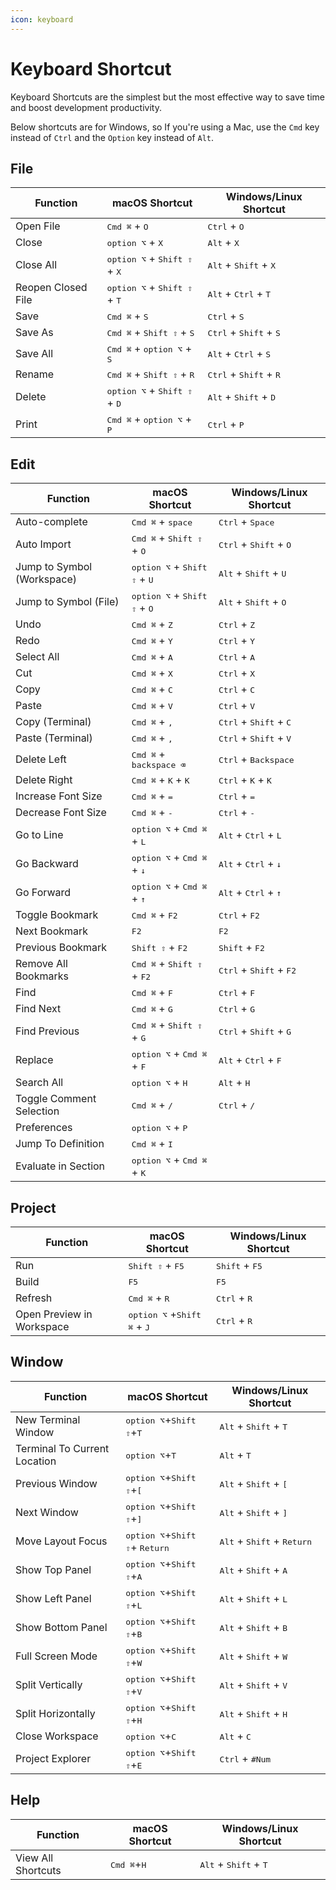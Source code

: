 ```yaml
---
icon: keyboard
---
```


# Keyboard Shortcut

Keyboard Shortcuts are the simplest but the most effective way to save time and boost development productivity.

Below shortcuts are for Windows, so If you're using a Mac, use the `Cmd` key instead of `Ctrl` and the `Option` key instead of `Alt`.

## File

| Function           | macOS Shortcut                                          | Windows/Linux Shortcut                            |
| ------------------ | ------------------------------------------------------- | ------------------------------------------------- |
| Open File          | <kbd>Cmd ⌘</kbd> + <kbd>O</kbd>                         | <kbd>Ctrl</kbd> + <kbd>O</kbd>                    |
| Close              | <kbd>option ⌥</kbd> + <kbd>X</kbd>                      | <kbd>Alt</kbd> + <kbd>X</kbd>                     |
| Close All          | <kbd>option ⌥</kbd> + <kbd>Shift ⇧</kbd> + <kbd>X</kbd> | <kbd>Alt</kbd> + <kbd>Shift</kbd> + <kbd>X</kbd>  |
| Reopen Closed File | <kbd>option ⌥</kbd> + <kbd>Shift ⇧</kbd> + <kbd>T</kbd> | <kbd>Alt</kbd> + <kbd>Ctrl</kbd> + <kbd>T</kbd>   |
| Save               | <kbd>Cmd ⌘</kbd> + <kbd>S</kbd>                         | <kbd>Ctrl</kbd> + <kbd>S</kbd>                    |
| Save As            | <kbd>Cmd ⌘</kbd> + <kbd>Shift ⇧</kbd> + <kbd>S</kbd>    | <kbd>Ctrl</kbd> + <kbd>Shift</kbd> + <kbd>S</kbd> |
| Save All           | <kbd>Cmd ⌘</kbd> + <kbd>option ⌥</kbd> + <kbd>S</kbd>   | <kbd>Alt</kbd> + <kbd>Ctrl</kbd> + <kbd>S</kbd>   |
| Rename             | <kbd>Cmd ⌘</kbd> + <kbd>Shift ⇧</kbd> + <kbd>R</kbd>    | <kbd>Ctrl</kbd> + <kbd>Shift</kbd> + <kbd>R</kbd> |
| Delete             | <kbd>option ⌥</kbd> + <kbd>Shift ⇧</kbd> + <kbd>D</kbd> | <kbd>Alt</kbd> + <kbd>Shift</kbd> + <kbd>D</kbd>  |
| Print              | <kbd>Cmd ⌘</kbd> + <kbd>option ⌥</kbd> + <kbd>P</kbd>   | <kbd>Ctrl</kbd> + <kbd>P</kbd>                    |

## Edit

| Function                   | macOS Shortcut                                          | Windows/Linux Shortcut                             |
| -------------------------- | ------------------------------------------------------- | -------------------------------------------------- |
| Auto-complete              | <kbd>Cmd ⌘</kbd> + <kbd>space</kbd>                     | <kbd>Ctrl</kbd> + <kbd>Space</kbd>                 |
| Auto Import                | <kbd>Cmd ⌘</kbd> + <kbd>Shift ⇧</kbd> + <kbd>O</kbd>    | <kbd>Ctrl</kbd> + <kbd>Shift</kbd> + <kbd>O</kbd>  |
| Jump to Symbol (Workspace) | <kbd>option ⌥</kbd> + <kbd>Shift ⇧</kbd> + <kbd>U</kbd> | <kbd>Alt</kbd> + <kbd>Shift</kbd> + <kbd>U</kbd>   |
| Jump to Symbol (File)      | <kbd>option ⌥</kbd> + <kbd>Shift ⇧</kbd> + <kbd>O</kbd> | <kbd>Alt</kbd> + <kbd>Shift</kbd> + <kbd>O</kbd>   |
| Undo                       | <kbd>Cmd ⌘</kbd> + <kbd>Z</kbd>                         | <kbd>Ctrl</kbd> + <kbd>Z</kbd>                     |
| Redo                       | <kbd>Cmd ⌘</kbd> + <kbd>Y</kbd>                         | <kbd>Ctrl</kbd> + <kbd>Y</kbd>                     |
| Select All                 | <kbd>Cmd ⌘</kbd> + <kbd>A</kbd>                         | <kbd>Ctrl</kbd> + <kbd>A</kbd>                     |
| Cut                        | <kbd>Cmd ⌘</kbd> + <kbd>X</kbd>                         | <kbd>Ctrl</kbd> + <kbd>X</kbd>                     |
| Copy                       | <kbd>Cmd ⌘</kbd> + <kbd>C</kbd>                         | <kbd>Ctrl</kbd> + <kbd>C</kbd>                     |
| Paste                      | <kbd>Cmd ⌘</kbd> + <kbd>V</kbd>                         | <kbd>Ctrl</kbd> + <kbd>V</kbd>                     |
| Copy (Terminal)            | <kbd>Cmd ⌘</kbd> + <kbd>,</kbd>                         | <kbd>Ctrl</kbd> + <kbd>Shift</kbd> + <kbd>C</kbd>  |
| Paste (Terminal)           | <kbd>Cmd ⌘</kbd> + <kbd>,</kbd>                         | <kbd>Ctrl</kbd> + <kbd>Shift</kbd> + <kbd>V</kbd>  |
| Delete Left                | <kbd>Cmd ⌘</kbd> + <kbd>backspace ⌫</kbd>               | <kbd>Ctrl</kbd> + <kbd>Backspace</kbd>             |
| Delete Right               | <kbd>Cmd ⌘</kbd> + <kbd>K</kbd> + <kbd>K</kbd>          | <kbd>Ctrl</kbd> + <kbd>K</kbd> + <kbd>K</kbd>      |
| Increase Font Size         | <kbd>Cmd ⌘</kbd> + <kbd>=</kbd>                         | <kbd>Ctrl</kbd> + <kbd>=</kbd>                     |
| Decrease Font Size         | <kbd>Cmd ⌘</kbd> + <kbd>-</kbd>                         | <kbd>Ctrl</kbd> + <kbd>-</kbd>                     |
| Go to Line                 | <kbd>option ⌥</kbd> + <kbd>Cmd ⌘</kbd> + <kbd>L</kbd>   | <kbd>Alt</kbd> + <kbd>Ctrl</kbd> + <kbd>L</kbd>    |
| Go Backward                | <kbd>option ⌥</kbd> + <kbd>Cmd ⌘</kbd> + <kbd>↓</kbd>   | <kbd>Alt</kbd> + <kbd>Ctrl</kbd> + <kbd>↓</kbd>    |
| Go Forward                 | <kbd>option ⌥</kbd> + <kbd>Cmd ⌘</kbd> + <kbd>↑</kbd>   | <kbd>Alt</kbd> + <kbd>Ctrl</kbd> + <kbd>↑</kbd>    |
| Toggle Bookmark            | <kbd>Cmd ⌘</kbd> + <kbd>F2</kbd>                        | <kbd>Ctrl</kbd> + <kbd>F2</kbd>                    |
| Next Bookmark              | <kbd>F2</kbd>                                           | <kbd>F2</kbd>                                      |
| Previous Bookmark          | <kbd>Shift ⇧</kbd> + <kbd>F2</kbd>                      | <kbd>Shift</kbd> + <kbd>F2</kbd>                   |
| Remove All Bookmarks       | <kbd>Cmd ⌘</kbd> + <kbd>Shift ⇧</kbd> + <kbd>F2</kbd>   | <kbd>Ctrl</kbd> + <kbd>Shift</kbd> + <kbd>F2</kbd> |
| Find                       | <kbd>Cmd ⌘</kbd> + <kbd>F</kbd>                         | <kbd>Ctrl</kbd> + <kbd>F</kbd>                     |
| Find Next                  | <kbd>Cmd ⌘</kbd> + <kbd>G</kbd>                         | <kbd>Ctrl</kbd> + <kbd>G</kbd>                     |
| Find Previous              | <kbd>Cmd ⌘</kbd> + <kbd>Shift ⇧</kbd> + <kbd>G</kbd>    | <kbd>Ctrl</kbd> + <kbd>Shift</kbd> + <kbd>G</kbd>  |
| Replace                    | <kbd>option ⌥</kbd> + <kbd>Cmd ⌘</kbd> + <kbd>F</kbd>   | <kbd>Alt</kbd> + <kbd>Ctrl</kbd> + <kbd>F</kbd>    |
| Search All                 | <kbd>option ⌥</kbd> + <kbd>H</kbd>                      | <kbd>Alt</kbd> + <kbd>H</kbd>                      |
| Toggle Comment Selection   | <kbd>Cmd ⌘</kbd> +  <kbd>/</kbd>                        | <kbd>Ctrl</kbd> + <kbd>/</kbd>                     |
| Preferences                | <kbd>option ⌥</kbd> + <kbd>P</kbd>                      |                                                    |
| Jump To Definition         | <kbd>Cmd ⌘</kbd> +  <kbd>I</kbd>                        |                                                    |
| Evaluate in Section        | <kbd>option ⌥</kbd> + <kbd>Cmd ⌘</kbd> + <kbd>K</kbd>   |                                                    |

## Project

| Function                  | macOS Shortcut                                         | Windows/Linux Shortcut           |
| ------------------------- | ------------------------------------------------------ | -------------------------------- |
| Run                       | <kbd>Shift ⇧</kbd> + <kbd>F5</kbd>                     | <kbd>Shift</kbd> + <kbd>F5</kbd> |
| Build                     | <kbd>F5</kbd>                                          | <kbd>F5</kbd>                    |
| Refresh                   | <kbd>Cmd ⌘</kbd> +  <kbd>R</kbd>                       | <kbd>Ctrl</kbd> + <kbd>R</kbd>   |
| Open Preview in Workspace | <kbd>option ⌥</kbd> +<kbd>Shift ⌘</kbd> + <kbd>J</kbd> | <kbd>Ctrl</kbd> + <kbd>R</kbd>   |

## Window

| Function                     | macOS Shortcut                                            | Windows/Linux Shortcut                                |
| ---------------------------- | --------------------------------------------------------- | ----------------------------------------------------- |
| New Terminal Window          | <kbd>option ⌥</kbd>+<kbd>Shift ⇧</kbd>+<kbd>T</kbd>       | <kbd>Alt</kbd> + <kbd>Shift</kbd> + <kbd>T</kbd>      |
| Terminal To Current Location | <kbd>option ⌥</kbd>+<kbd>T</kbd>                          | <kbd>Alt</kbd> + <kbd>T</kbd>                         |
| Previous Window              | <kbd>option ⌥</kbd>+<kbd>Shift ⇧</kbd>+<kbd>\[</kbd>      | <kbd>Alt</kbd> + <kbd>Shift</kbd> + <kbd>\[</kbd>     |
| Next Window                  | <kbd>option ⌥</kbd>+<kbd>Shift ⇧</kbd>+<kbd>]</kbd>       | <kbd>Alt</kbd> + <kbd>Shift</kbd> + <kbd>]</kbd>      |
| Move Layout Focus            | <kbd>option ⌥</kbd>+<kbd>Shift ⇧</kbd>+ <kbd>Return</kbd> | <kbd>Alt</kbd> + <kbd>Shift</kbd> + <kbd>Return</kbd> |
| Show Top Panel               | <kbd>option ⌥</kbd>+<kbd>Shift ⇧</kbd>+<kbd>A</kbd>       | <kbd>Alt</kbd> + <kbd>Shift</kbd> + <kbd>A</kbd>      |
| Show Left Panel              | <kbd>option ⌥</kbd>+<kbd>Shift ⇧</kbd>+<kbd>L</kbd>       | <kbd>Alt</kbd> + <kbd>Shift</kbd> + <kbd>L</kbd>      |
| Show Bottom Panel            | <kbd>option ⌥</kbd>+<kbd>Shift ⇧</kbd>+<kbd>B</kbd>       | <kbd>Alt</kbd> + <kbd>Shift</kbd> + <kbd>B</kbd>      |
| Full Screen Mode             | <kbd>option ⌥</kbd>+<kbd>Shift ⇧</kbd>+<kbd>W</kbd>       | <kbd>Alt</kbd> + <kbd>Shift</kbd> + <kbd>W</kbd>      |
| Split Vertically             | <kbd>option ⌥</kbd>+<kbd>Shift ⇧</kbd>+<kbd>V</kbd>       | <kbd>Alt</kbd> + <kbd>Shift</kbd> + <kbd>V</kbd>      |
| Split Horizontally           | <kbd>option ⌥</kbd>+<kbd>Shift ⇧</kbd>+<kbd>H</kbd>       | <kbd>Alt</kbd> + <kbd>Shift</kbd> + <kbd>H</kbd>      |
| Close Workspace              | <kbd>option ⌥</kbd>+<kbd>C</kbd>                          | <kbd>Alt</kbd> + <kbd>C</kbd>                         |
| Project Explorer             | <kbd>option ⌥</kbd>+<kbd>Shift ⇧</kbd>+<kbd>E</kbd>       | <kbd>Ctrl</kbd> + <kbd>#Num</kbd>                     |

## Help

| Function           | macOS Shortcut                | Windows/Linux Shortcut                           |
| ------------------ | ----------------------------- | ------------------------------------------------ |
| View All Shortcuts | <kbd>Cmd ⌘</kbd>+<kbd>H</kbd> | <kbd>Alt</kbd> + <kbd>Shift</kbd> + <kbd>T</kbd> |
